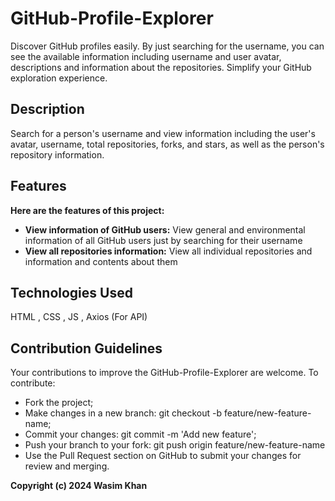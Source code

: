 # GitHub-Profile-Explorer
Discover GitHub profiles easily. By just searching for the username, you can see the available information including username and user avatar, descriptions and information about the repositories. Simplify your GitHub exploration experience.

## Description
Search for a person's username and view information including the user's avatar, username, total repositories, forks, and stars, as well as the person's repository information.

## Features
**Here are the features of this project:**
<ul>
  <li><strong>View information of GitHub users:</strong> View general and environmental information of all GitHub users just by searching for their username</li>
  <li><strong>View all repositories information:</strong> View all individual repositories and information and contents about them</li>
</ul>

## Technologies Used
HTML , CSS , JS , Axios (For API)

## Contribution Guidelines
Your contributions to improve the GitHub-Profile-Explorer are welcome. To contribute:

<ul>
  <li>Fork the project;</li>
  <li>Make changes in a new branch: git checkout -b feature/new-feature-name;</li>
  <li>Commit your changes: git commit -m 'Add new feature';</li>
  <li>Push your branch to your fork: git push origin feature/new-feature-name</li>
  <li>Use the Pull Request section on GitHub to submit your changes for review and merging.</li>
</ul>

**Copyright (c) 2024 Wasim Khan**
